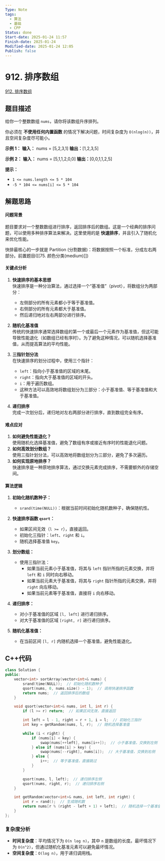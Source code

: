 ```yaml
---
Type: Note
tags:
  - 算法
  - 基础
  - CPP
Status: done
Start-date: 2025-01-24 11:57
Finish-date: 2025-01-24
Modified-date: 2025-01-24 12:05
Publish: false
---
```



# 912. 排序数组
[912. 排序数组](https://leetcode.cn/problems/sort-an-array/)

## 题目描述
给你一个整数数组 `nums`，请你将该数组升序排列。

你必须在 **不使用任何内置函数** 的情况下解决问题，时间复杂度为 `O(nlog(n))`，并且空间复杂度尽可能小。

**示例 1：**
**输入：** nums = [5,2,3,1]
**输出：**[1,2,3,5]

**示例 2：**
**输入：** nums = [5,1,1,2,0,0]
**输出：**[0,0,1,1,2,5]

**提示：**

- `1 <= nums.length <= 5 * 104`
- `-5 * 104 <= nums[i] <= 5 * 104`

## 解题思路
#### **问题背景**
题目要求对一个整数数组进行排序，返回排序后的数组。这是一个经典的排序问题，可以使用多种排序算法来解决。这里使用的是 **快速排序**，并且引入了随机化来优化性能。

快排最核心的一步就是 Partition (分割数据)：将数据按照一个标准，分成左右两部分。前置题目([[75. 颜色分类(medium)]])

#### **关键点分析**
1. **快速排序的基本思想**  
    快速排序是一种分治算法，通过选择一个“基准值”（pivot），将数组分为两部分：
    - 左侧部分的所有元素都小于等于基准值。
    - 右侧部分的所有元素都大于基准值。
    - 然后递归地对左右两部分进行排序。

2. **随机化基准值**  
    传统的快速排序通常选择数组的第一个或最后一个元素作为基准值，但这可能导致性能退化（如数组已经有序时）。为了避免这种情况，可以随机选择基准值，从而提高算法的平均性能。

3. **三指针划分法**  
    在快速排序的划分过程中，使用三个指针：
    - `left`：指向小于基准值的区域的末尾。
    - `right`：指向大于基准值的区域的开头。
    - `i`：用于遍历数组。
    - 这种方法可以高效地将数组划分为三部分：小于基准值、等于基准值和大于基准值。
4. **递归排序**  
    完成一次划分后，递归地对左右两部分进行排序，直到数组完全有序。

#### **难点应对**
1. **如何避免性能退化？**  
    使用随机化选择基准值，避免了数组有序或接近有序时的性能退化问题。
2. **如何高效划分数组？**  
    使用三指针划分法，可以高效地将数组划分为三部分，避免了多次遍历。
3. **如何实现原地排序？**  
    快速排序是一种原地排序算法，通过交换元素完成排序，不需要额外的存储空间。

#### **算法逻辑**
1. **初始化随机数种子：**
    - `srand(time(NULL))`：根据当前时间初始化随机数种子，确保随机性。
        
2. **快速排序函数 `qsort`：**
    - 如果区间无效（`l >= r`），直接返回。
    - 初始化三指针：`left`、`right` 和 `i`。
    - 随机选择基准值 `key`。
3. **划分数组：**
    - 使用三指针法：
        - 如果当前元素小于基准值，将其与 `left` 指针所指的元素交换，并将 `left` 和 `i` 同时向右移动。
        - 如果当前元素大于基准值，将其与 `right` 指针所指的元素交换，并将 `right` 向左移动。
        - 如果当前元素等于基准值，直接将 `i` 向右移动。
4. **递归排序：**
    - 对小于基准值的区域 `[l, left]` 进行递归排序。
    - 对大于基准值的区域 `[right, r]` 进行递归排序。
5. **随机化基准值：**
    - 在当前区间 `[l, r]` 内随机选择一个基准值，避免性能退化。

## C++代码
```cpp
class Solution {
public:
    vector<int> sortArray(vector<int>& nums) {
        srand(time(NULL));  // 初始化随机数种子
        qsort(nums, 0, nums.size() - 1);  // 调用快速排序函数
        return nums;  // 返回排序后的数组
    }

    void qsort(vector<int>& nums, int l, int r) {
        if (l >= r) return;  // 如果区间无效，直接返回

        int left = l - 1, right = r + 1, i = l;  // 初始化三指针
        int key = getRandom(nums, l, r);  // 随机选择基准值

        while (i < right) {
            if (nums[i] < key) {
                swap(nums[++left], nums[i++]);  // 小于基准值，交换到左侧
            } else if (nums[i] > key) {
                swap(nums[--right], nums[i]);  // 大于基准值，交换到右侧
            } else {
                i++;  // 等于基准值，直接跳过
            }
        }

        qsort(nums, l, left);  // 递归排序左侧
        qsort(nums, right, r);  // 递归排序右侧
    }

    int getRandom(vector<int>& nums, int left, int right) {
        int r = rand();  // 生成随机数
        return nums[r % (right - left + 1) + left];  // 随机选择一个基准值
    }
};
```

### 复杂度分析
- **时间复杂度**：平均情况下为 `O(n log n)`，其中 `n` 是数组的长度。最坏情况下为 `O(n^2)`，但通过随机化基准元素可以避免最坏情况。
- **空间复杂度**：`O(log n)`，用于递归调用栈。